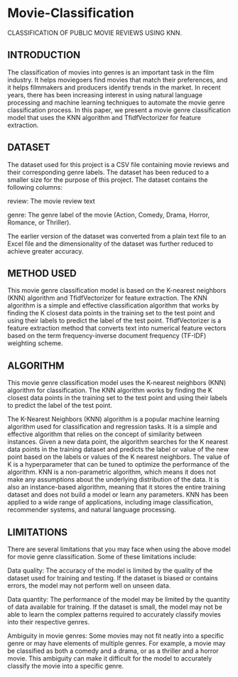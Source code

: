 # Movie-Classification
CLASSIFICATION OF PUBLIC MOVIE REVIEWS USING KNN.


## INTRODUCTION
The classification of movies into genres is an important task in the film industry. It helps moviegoers find movies that match their preferences, and it helps filmmakers and producers identify trends in the market. In recent years, there has been increasing interest in using natural language processing and machine learning techniques to automate the movie genre classification process. In this paper, we present a movie genre classification model that uses the KNN algorithm and TfidfVectorizer for feature extraction. 


## DATASET
The dataset used for this project is a CSV file containing movie reviews and their corresponding genre labels. The dataset has been reduced to a smaller size for the purpose of this project. The dataset contains the following columns: 

review: The movie review text 

genre: The genre label of the movie (Action, Comedy, Drama, Horror, Romance, or Thriller). 

The earlier version of the dataset was converted from a plain text file to an Excel file and the dimensionality of the dataset was further reduced to achieve greater accuracy. 


## METHOD USED
This movie genre classification model is based on the K-nearest neighbors (KNN) algorithm and TfidfVectorizer for feature extraction. The KNN algorithm is a simple and effective classification algorithm that works by finding the K closest data points in the training set to the test point and using their labels to predict the label of the test point. TfidfVectorizer is a feature extraction method that converts text into numerical feature vectors based on the term frequency-inverse document frequency (TF-IDF) weighting scheme. 


## ALGORITHM
This movie genre classification model uses the K-nearest neighbors (KNN) algorithm for classification. The KNN algorithm works by finding the K closest data points in the training set to the test point and using their labels to predict the label of the test point. 

The K-Nearest Neighbors (KNN) algorithm is a popular machine learning algorithm used for classification and regression tasks. It is a simple and effective algorithm that relies on the concept of similarity between instances. Given a new data point, the algorithm searches for the K nearest data points in the training dataset and predicts the label or value of the new point based on the labels or values of the K nearest neighbors. The value of K is a hyperparameter that can be tuned to optimize the performance of the algorithm. KNN is a non-parametric algorithm, which means it does not make any assumptions about the underlying distribution of the data. It is also an instance-based algorithm, meaning that it stores the entire training dataset and does not build a model or learn any parameters. KNN has been applied to a wide range of applications, including image classification, recommender systems, and natural language processing. 


## LIMITATIONS
There are several limitations that you may face when using the above model for movie genre classification. Some of these limitations include: 

Data quality: The accuracy of the model is limited by the quality of the dataset used for training and testing. If the dataset is biased or contains errors, the model may not perform well on unseen data. 

Data quantity: The performance of the model may be limited by the quantity of data available for training. If the dataset is small, the model may not be able to learn the complex patterns required to accurately classify movies into their respective genres. 

Ambiguity in movie genres: Some movies may not fit neatly into a specific genre or may have elements of multiple genres. For example, a movie may be classified as both a comedy and a drama, or as a thriller and a horror movie. This ambiguity can make it difficult for the model to accurately classify the movie into a specific genre. 
